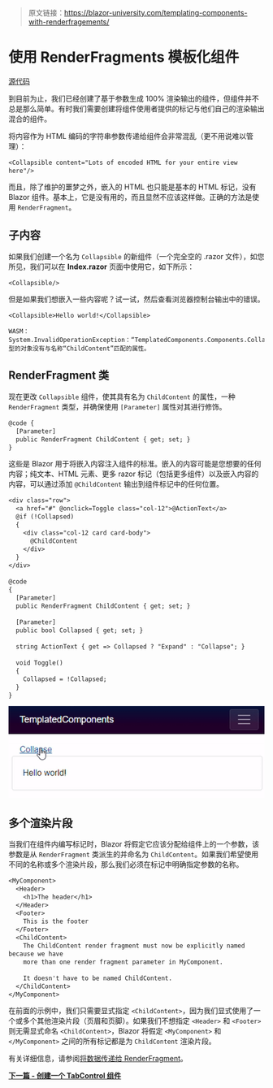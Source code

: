 > 原文链接：https://blazor-university.com/templating-components-with-renderfragements/

# 使用 RenderFragments 模板化组件
[源代码](https://github.com/mrpmorris/blazor-university/tree/master/src/TemplatedComponents/TemplatedComponents)

到目前为止，我们已经创建了基于参数生成 100% 渲染输出的组件，但组件并不总是那么简单。有时我们需要创建将组件使用者提供的标记与他们自己的渲染输出混合的组件。

将内容作为 HTML 编码的字符串参数传递给组件会非常混乱（更不用说难以管理）：

```
<Collapsible content="Lots of encoded HTML for your entire view here"/>
```

而且，除了维护的噩梦之外，嵌入的 HTML 也只能是基本的 HTML 标记，没有 Blazor 组件。基本上，它是没有用的，而且显然不应该这样做。正确的方法是使用 `RenderFragment`。

## 子内容
如果我们创建一个名为 `Collapsible` 的新组件（一个完全空的 .razor 文件），如您所见，我们可以在 **Index.razor** 页面中使用它，如下所示：

```
<Collapsible/>
```

但是如果我们想嵌入一些内容呢？试一试，然后查看浏览器控制台输出中的错误。

```
<Collapsible>Hello world!</Collapsible>
```

```
WASM：System.InvalidOperationException：“TemplatedComponents.Components.Collapsible”类型的对象没有与名称“ChildContent”匹配的属性。
```


## RenderFragment 类

现在更改 `Collapsible` 组件，使其具有名为 `ChildContent` 的属性，一种 `RenderFragment` 类型，并确保使用 `[Parameter]` 属性对其进行修饰。

```
@code {
  [Parameter]
  public RenderFragment ChildContent { get; set; }
}
```

这些是 Blazor 用于将嵌入内容注入组件的标准。嵌入的内容可能是您想要的任何内容；纯文本、HTML 元素、更多 razor 标记（包括更多组件）以及嵌入内容的内容，可以通过添加 `@ChildContent` 输出到组件标记中的任何位置。

```
<div class="row">
  <a href="#" @onclick=Toggle class="col-12">@ActionText</a>
  @if (!Collapsed)
  {
    <div class="col-12 card card-body">
      @ChildContent
    </div>
  }
</div>

@code
{
  [Parameter]
  public RenderFragment ChildContent { get; set; }

  [Parameter]
  public bool Collapsed { get; set; }

  string ActionText { get => Collapsed ? "Expand" : "Collapse"; }

  void Toggle()
  {
    Collapsed = !Collapsed;
  }
}
```
![](Collapsible.gif)

## 多个渲染片段
当我们在组件内编写标记时，Blazor 将假定它应该分配给组件上的一个参数，该参数是从 `RenderFragment` 类派生的并命名为 `ChildContent`。如果我们希望使用不同的名称或多个渲染片段，那么我们必须在标记中明确指定参数的名称。

```
<MyComponent>
  <Header>
    <h1>The header</h1>
  </Header>
  <Footer>
    This is the footer
  </Footer>
  <ChildContent>
    The ChildContent render fragment must now be explicitly named because we have
    more than one render fragment parameter in MyComponent.

    It doesn't have to be named ChildContent.
  </ChildContent>
</MyComponent>
```

在前面的示例中，我们只需要显式指定 `<ChildContent>`，因为我们显式使用了一个或多个其他渲染片段（页眉和页脚）。如果我们不想指定 `<Header>` 和 `<Footer>` 则无需显式命名 `<ChildContent>`，Blazor 将假定 `<MyComponent>` 和 `</MyComponent>` 之间的所有标记都是为 `ChildContent` 渲染片段。

有关详细信息，请参阅[将数据传递给 RenderFragment](https://feiyun0112.github.io/blazor-university.zh-cn/templating-components-with-renderfragements/passing-data-to-a-renderfragement/)。



**[下一篇 - 创建一个 TabControl 组件](https://feiyun0112.github.io/blazor-university.zh-cn/templating-components-with-renderfragements/creating-a-tabcontrol)**